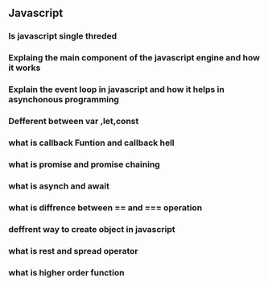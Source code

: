 ## Javascript 

### Is javascript single threded


### Explaing the main component of the javascript engine and how it works


### Explain the event loop in javascript and how it helps in asynchonous programming

### Defferent between var ,let,const
### what is callback Funtion and callback hell

### what is promise and promise chaining

### what is asynch and await
### what is diffrence between == and === operation

### deffrent way to create object in javascript
### what is rest and spread operator

### what is higher order function
###

###
###
###

###
###

###
###
###
###
###
###

